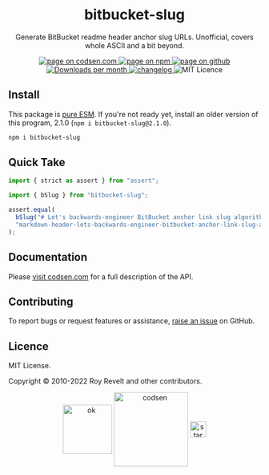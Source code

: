 <h1 align="center">bitbucket-slug</h1>

<p align="center">Generate BitBucket readme header anchor slug URLs. Unofficial, covers whole ASCII and a bit beyond.</p>

<p align="center">
  <a href="https://codsen.com/os/bitbucket-slug" rel="nofollow noreferrer noopener">
    <img src="https://img.shields.io/badge/-codsen-blue?style=flat-square" alt="page on codsen.com">
  </a>
  <a href="https://www.npmjs.com/package/bitbucket-slug" rel="nofollow noreferrer noopener">
    <img src="https://img.shields.io/badge/-npm-blue?style=flat-square" alt="page on npm">
  </a>
  <a href="https://github.com/codsen/codsen/tree/main/packages/bitbucket-slug" rel="nofollow noreferrer noopener">
    <img src="https://img.shields.io/badge/-github-blue?style=flat-square" alt="page on github">
  </a>
  <a href="https://npmcharts.com/compare/bitbucket-slug?interval=30" rel="nofollow noreferrer noopener" target="_blank">
    <img src="https://img.shields.io/npm/dm/bitbucket-slug.svg?style=flat-square" alt="Downloads per month">
  </a>
  <a href="https://codsen.com/os/bitbucket-slug/changelog" rel="nofollow noreferrer noopener">
    <img src="https://img.shields.io/badge/changelog-here-brightgreen?style=flat-square" alt="changelog">
  </a>
  <img src="https://img.shields.io/badge/licence-MIT-brightgreen.svg?style=flat-square" alt="MIT Licence">
</p>

## Install

This package is [pure ESM](https://gist.github.com/sindresorhus/a39789f98801d908bbc7ff3ecc99d99c). If you're not ready yet, install an older version of this program, 2.1.0 (`npm i bitbucket-slug@2.1.0`).

```bash
npm i bitbucket-slug
```

## Quick Take

```js
import { strict as assert } from "assert";

import { bSlug } from "bitbucket-slug";

assert.equal(
  bSlug("# Let's backwards-engineer BitBucket anchor link slug algorithm"),
  "markdown-header-lets-backwards-engineer-bitbucket-anchor-link-slug-algorithm"
);
```

## Documentation

Please [visit codsen.com](https://codsen.com/os/bitbucket-slug/) for a full description of the API.

## Contributing

To report bugs or request features or assistance, [raise an issue](https://github.com/codsen/codsen/issues/new/choose) on GitHub.

## Licence

MIT License.

Copyright © 2010-2022 Roy Revelt and other contributors.

<p align="center"><img src="https://codsen.com/images/png-codsen-ok.png" width="98" alt="ok" align="center"> <img src="https://codsen.com/images/png-codsen-1.png" width="148" alt="codsen" align="center"> <img src="https://codsen.com/images/png-codsen-star-small.png" width="32" alt="star" align="center"></p>
